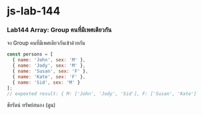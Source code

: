 # js-lab-144
### Lab144 Array: Group คนที่มีเพศเดียวกัน
จง Group คนที่มีเพศเดียวกันเข้าด้วยกัน

```JavaScript
const persons = [
  { name: 'John', sex: 'M' },
  { name: 'Jody', sex: 'M' },
  { name: 'Susan', sex: 'F' },
  { name: 'Kate', sex: 'F' },
  { name: 'Sid', sex: 'M' }
];
// expexted result: { M: ['John', 'Jody', 'Sid'], F: ['Susan', 'Kate'] }
```
ชัยรัตน์ ทรัพย์สนอง (ตูน)
